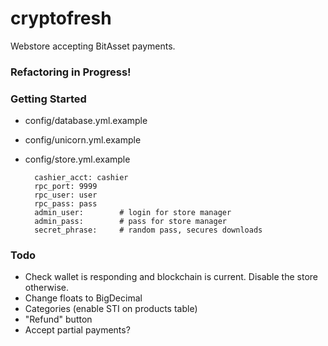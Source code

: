 # cryptofresh
Webstore accepting BitAsset payments.

### Refactoring in Progress!

### Getting Started

- config/database.yml.example
- config/unicorn.yml.example
- config/store.yml.example

        cashier_acct: cashier
        rpc_port: 9999
        rpc_user: user
        rpc_pass: pass
        admin_user:        # login for store manager
        admin_pass:        # pass for store manager
        secret_phrase:     # random pass, secures downloads

### Todo

- Check wallet is responding and blockchain is current. Disable the store otherwise.
- Change floats to BigDecimal
- Categories (enable STI on products table)
- "Refund" button
- Accept partial payments?
